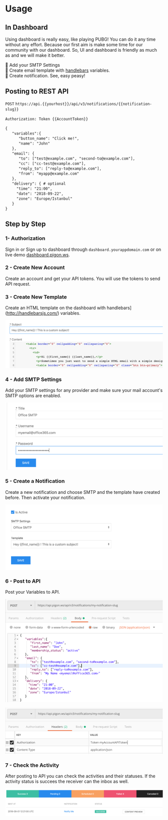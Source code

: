# Usage

## In Dashboard

Using dashboard is really easy, like playing PUBG! You can do it any time without any effort. Because our first aim is make some time for our community with our dashboard. So, UI and dashboard is friendly as much as and we will make it better.

:small_orange_diamond: Add your SMTP Settings<br>
:small_orange_diamond: Create email template with [handlebars](http://handlebarsjs.com/) variables.<br>
:small_orange_diamond: Create notification. See, easy peasy!<br>

## Posting to REST API

`POST` `https://api.{{yourhost}}/api/v3/notifications/{{notification-slug}}`

`Authorization: Token {{AccountToken}}`


```
{
   "variables":{
      "button_name": "Click me!",
      "name": "John"
   },
   "email": {
      "to": ["test@example.com", "second-to@example.com"],
      "cc": ["cc-test@example.com"],
      "reply_to": ["reply-to@example.com"],
      "from": "myapp@example.com"
   },
   "delivery": { # optional
     "time": "21:00",
     "date": "2018-09-22",
     "zone": "Europe/Istanbul"
   }
}
```

## Step by Step

### 1- Authorization

Sign in or Sign up to dashboard through `dashboard.yourappdomain.com` or on live demo [dashboard.pigon.ws](https://dashboard.pigon.ws).

### 2 - Create New Account

Create an account and get your API tokens. You will use the tokens to send API request.

### 3 - Create New Template

Create an HTML template on the dashboard with handlebars](http://handlebarsjs.com/) variables.

<p>
<img src="/img/usages/new-template.png" alt="" style="max-width:100%;"></a>
</p>

### 4 - Add SMTP Settings

Add your SMTP settings for any provider and make sure your mail account's SMTP options are enabled.

<p>
<img src="/img/usages/new-smtp.png" alt="" style="max-width:100%;"></a>
</p>

### 5 - Create a Notification

Create a new notification and choose SMTP and the template have created before. Then activate your notification.

<p>
<img src="/img/usages/new-notification.png" alt="" style="max-width:100%;"></a>
</p>

### 6 - Post to API
Post your Variables to API.

<p>
<img src="/img/usages/new-post.png" alt="" style="max-width:100%;"></a>
</p>

<p>
<img src="/img/usages/new-post-header.png" alt="" style="max-width:100%;"></a>
</p>

### 7 - Check the Activity

After posting to API you can check the activities and their statuses. If the activity status is succees the receiver can the inbox as well.

<p>
<img src="/img/usages/new-activity.png" alt="" style="max-width:100%;"></a>
</p>